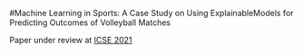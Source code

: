 #Machine Learning in Sports: A Case Study on Using ExplainableModels for Predicting Outcomes of Volleyball Matches

Paper under review at [ICSE 2021](http://icse.sportsea.org/)
